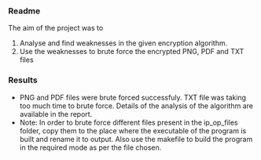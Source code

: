 ### Readme
The aim of the project was to 
1. Analyse and find weaknesses in the given encryption algorithm.
2. Use the weaknesses to brute force the encrypted PNG, PDF and TXT files 

### Results 
- PNG and PDF files were brute forced successfuly. TXT file was taking too much time to brute force. Details of the analysis of the algorithm are available in the report.
- Note: In order to brute force different files present in the ip_op_files folder, copy them to the place where the executable of the program is built and rename it to output. Also use the makefile to build the program in the required mode as per the file chosen. 
